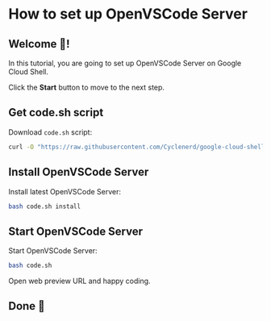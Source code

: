 # How to set up OpenVSCode Server

## Welcome 👋!

In this tutorial, you are going to set up OpenVSCode Server on Google Cloud Shell.

<walkthrough-tutorial-duration duration="3"></walkthrough-tutorial-duration>

Click the **Start** button to move to the next step.

## Get code.sh script

Download `code.sh` script:
```bash
curl -O "https://raw.githubusercontent.com/Cyclenerd/google-cloud-shell-vscode/master/code.sh"
```

## Install OpenVSCode Server

Install latest OpenVSCode Server:
```bash
bash code.sh install
```

## Start OpenVSCode Server

Start OpenVSCode Server:
```bash
bash code.sh
```

Open web preview URL and happy coding.

## Done 🎉

<walkthrough-conclusion-trophy></walkthrough-conclusion-trophy>